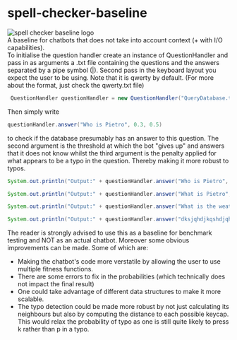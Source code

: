 # spell-checker-baseline
![spell checker baseline logo]()</br>
A baseline for chatbots that does not take into account context (+ with I/O capabilities).</br>
To initialise the question handler create an instance of QuestionHandler and pass in as arguments a .txt file containing the questions and the answers separated by a pipe symbol (|). Second pass in the keyboard layout you expect the user to be using. Note that it is qwerty by default. (For more about the format, just check the qwerty.txt file)</br>
```java
 QuestionHandler questionHandler = new QuestionHandler("QueryDatabase.txt", "qwerty.txt");
```
Then simply write 
```java
questionHandler.answer("Who is Pietro", 0.3, 0.5)
```
to check if the database presumably has an answer to this question. The second argument is the threshold at which the bot "gives up" and answers that it does not know whilst the third argument is the penalty applied for what appears to be a typo in the question. Thereby making it more robust to typos.</br>
```java
System.out.println("Output:" + questionHandler.answer("Who is Pietro", 0.3, 0.5));

System.out.println("Output:" + questionHandler.answer("What is Pietro", 1.0, 0.5));

System.out.println("Output:" + questionHandler.answer("What is the weather in Maastricht today", 0.3, 0.5));

System.out.println("Output:" + questionHandler.answer("dksjqhdjkqshdjqhdkjqsy", 0.3, 0.5));
```
The reader is strongly advised to use this as a baseline for benchmark testing and NOT as an actual chatbot.
Moreover some obvious improvements can be made. Some of which are:
- Making the chatbot's code more verstatile by allowing the user to use multiple fitness functions.
- There are some errors to fix in the probabilities (which technically does not impact the final result)
- One could take advantage of different data structures to make it more scalable.
- The typo detection could be made more robust by not just calculating its neighbours but also by computing the distance to each possible keycap. This would relax the probability of typo as one is still quite likely to press k rather than p in a typo.
